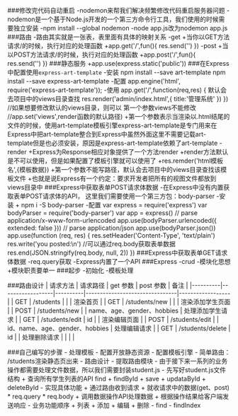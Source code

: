 ###修改完代码自动重启
	-nodemon来帮我们解决频繁修改代码重启服务器问题
	-nodemon是一个基于Node.js开发的一个第三方命令行工具，我们使用的时候需要独立安装
	-npm install --global nodemon
	-node app.js改为nodemon app.js
###路由
	-路由其实就是一张表，表里面有具体的映射关系
	-get
		+当你以GET方法请求/的时候，执行对应的处理函数
		+app.get('/',fun(){
			res.send('')
			})
	-post
		+当以POST方法请求/的时候，执行对应的处理函数
		+app.post('/',fun(){
			res.send('')
			})
###静态服务
		+app.use(express.static('public'))
###在Express中配置使用`express-art-template`
	-安装
		npm install --save art-template
		npm install --save express-art-template
	-配置
		app.engine('html', require('express-art-template'));
	-使用
		app.get('/',function(req,res) {
		默认会去项目中的views目录查找
		res.render('admin/index.html',{
			title:'管理系统'
		})
		})
		//如果想要修改默认的views目录，则可以
		第一个参数views不能修改
		//app.set('views',render函数的默认路径)
		+第一个参数表示当渲染以.html结尾的文件的时候，使用art-template模板引擎express-art-template是专门用来在Express中把art-template整合到Express中虽然外面这里不需要记载art-template但是也必须安装，原因是express-art-template依赖了art-template
	-render
		+Express为Response相应对象提供了一个方法render
		+render方法默认是不可以使用，但是如果配置了模板引擎就可以使用了
		+res.remder('html模板名',{模板数据})
		+第一个参数不能写路径，默认会去项目中的views目录查找该模板文件
		+也就是说Express有一个约定：要求开发者把所有的视图文件都放到views目录中
###Express中获取表单POST请求体数据
	-在Express中没有内置获取表单POST请求体的API，
	这里我们需要使用一个第三方包：body-parser
	-安装
		+ npm i -S body-parser
	-配置
	var express = require('express')
	var bodyParser = require('body-parser')
	var app = express()
	// parse application/x-www-form-urlencoded
	app.use(bodyParser.urlencoded({ extended: false }))
	// parse application/json
	app.use(bodyParser.json())
	app.use(function (req, res) {
	  res.setHeader('Content-Type', 'text/plain')
	  res.write('you posted:\n')
	  //可以通过req.body获取表单数据
	  res.end(JSON.stringify(req.body, null, 2))
	})
###Express中获取表单GET请求体数据
	-req.query获取
	-Express内置了一个API
###Express -crud
 	-模块化思想
		+模块职责要单一
###起步
-初始化
-模板处理

###路由设计
| 请求方法 |     请求路径       | get 参数 |           post 参数             |       备注      |
|----------|------------------|----------|--------------------------------|------------------|
| GET      | /students         |          |                                | 渲染首页         |
| GET      | /students/new    |          |                                | 渲染添加学生页面 |
| POST     | /students/new     |          | name、age、gender、hobbies       | 处理添加学生请求 |
| GET      | /students/edit   | id       |                                | 渲染编辑页面     |
| POST     | /students/edit    |          | id、name、age、gender、hobbies    | 处理编辑请求     |
| GET      | /students/delete | id       |                                | 处理删除请求     |          |                  |          |

###自己编写的步骤
	- 处理模板
	- 配置开放静态资源
	- 配置模板引擎
	- 简单路由： /students渲染静态页出来
	- 路由设计
	- 提取路由模块
	- 由于接下来一系列的业务操作都需要处理文件数据，所以我们需要封装student.js
	- 先写好student.js文件结构
		+ 查询所有学生列表的API find
		+ findById
		+ save
		+ updataById
		+ deleteById
	- 实现具体功能
		+ 通过路由收到请求
		+ 就收请求中的数据(get、post)
			* req.query
			* req.body
		+ 调用数据操作API处理数据
		+ 根据操作结果给客户端发送响应
	- 业务功能顺序
		+ 列表
		+ 添加
		+ 编辑
		+ 删除
	- find
	- findIndex


